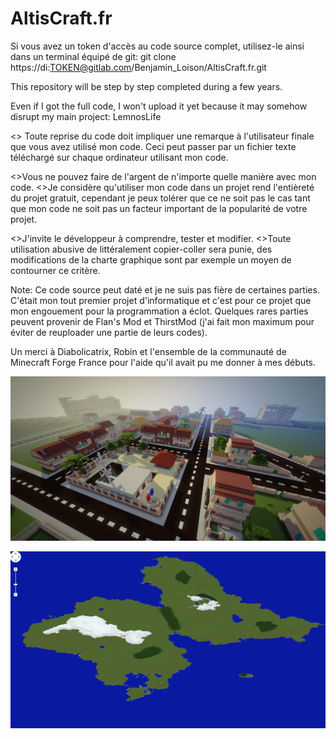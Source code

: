 # AltisCraft.fr

Si vous avez un token d'accès au code source complet, utilisez-le ainsi dans un terminal équipé de git: git clone https://di:TOKEN@gitlab.com/Benjamin_Loison/AltisCraft.fr.git

This repository will be step by step completed during a few years.

Even if I got the full code, I won't upload it yet because it may somehow disrupt my main project: LemnosLife

<> Toute reprise du code doit impliquer une remarque à l'utilisateur finale que vous avez utilisé mon code. Ceci peut passer par un fichier texte téléchargé sur chaque ordinateur utilisant mon code.

<>Vous ne pouvez faire de l'argent de n'importe quelle manière avec mon code.
<>Je considère qu'utiliser mon code dans un projet rend l'entièreté du projet gratuit, cependant je peux tolérer que ce ne soit pas le cas tant que mon code ne soit pas un facteur important de la popularité de votre projet.

<>J'invite le développeur à comprendre, tester et modifier.
<>Toute utilisation abusive de littéralement copier-coller sera punie, des modifications de la charte graphique sont par exemple un moyen de contourner ce critère.

Note: Ce code source peut daté et je ne suis pas fière de certaines parties. C'était mon tout premier projet d'informatique et c'est pour ce projet que mon engouement pour la programmation a éclot. Quelques rares parties peuvent provenir de Flan's Mod et ThirstMod (j'ai fait mon maximum pour éviter de reuploader une partie de leurs codes).

Un merci à Diabolicatrix, Robin et l'ensemble de la communauté de Minecraft Forge France pour l'aide qu'il avait pu me donner à mes débuts.

![alt text](https://raw.githubusercontent.com/Benjamin-Loison/AltisCraft.fr/master/Website/Images/12.png)

![alt text](https://raw.githubusercontent.com/Benjamin-Loison/AltisCraft.fr/master/Website/Images/11.png)
